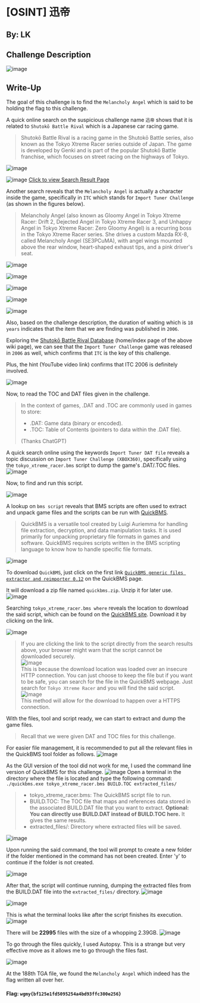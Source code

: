 # [OSINT] 迅帝

## By: LK
## Challenge Description
![image](https://github.com/user-attachments/assets/474e463b-1947-4b7e-8900-2858f3bbd763)

## Write-Up
The goal of this challenge is to find the `Melancholy Angel` which is said to be holding the flag to this challenge.

A quick online search on the suspicious challenge name `迅帝` shows that it is related to `Shutokō Battle Rival` which is a Japanese car racing game.
> Shutokō Battle Rival is a racing game in the Shutokō Battle series, also known as the Tokyo Xtreme Racer series outside of Japan. The game is developed by Genki and is part of the popular Shutokō Battle franchise, which focuses on street racing on the highways of Tokyo.

![image](https://github.com/user-attachments/assets/232fc582-7206-461e-afc3-b7b82accf27f)

![image](https://github.com/user-attachments/assets/4ea363af-a8ca-42f1-9b98-b21debf0108c)
[Click to view Search Result Page](https://genkirivalproject.fandom.com/wiki/%E5%B2%A9%E5%B4%8E_%E5%9F%BA%E7%9F%A2)

Another search reveals that the `Melancholy Angel` is actually a character inside the game, specifically in `ITC` which stands for `Import Tuner Challenge` (as shown in the figures below).
>Melancholy Angel (also known as Gloomy Angel in Tokyo Xtreme Racer: Drift 2, Dejected Angel in Tokyo Xtreme Racer 3, and Unhappy Angel in Tokyo Xtreme Racer: Zero Gloomy Angel) is a recurring boss in the Tokyo Xtreme Racer series. She drives a custom Mazda RX-8, called Melancholy Angel (SE3PCuMA), with angel wings mounted above the rear window, heart-shaped exhaust tips, and a pink driver's seat.

![image](https://github.com/user-attachments/assets/c11456ef-6153-4546-91af-7fae36ef466e)

![image](https://github.com/user-attachments/assets/ae4712b4-c5cf-4f99-b0a8-e2f67ee20a33)

![image](https://github.com/user-attachments/assets/8eb9c03f-52df-4d25-b07e-50b98c84383c)

![image](https://github.com/user-attachments/assets/c30bbbba-a303-4022-8d26-e908bd85db2f)

![image](https://github.com/user-attachments/assets/ba9e77b2-135f-4a4c-91ce-82fbf51c030d)

Also, based on the challenge description, the duration of waiting which is `18 years` indicates that the item that we are finding was published in `2006`.

Exploring the [Shutokō Battle Rival Database](https://genkirivalproject.fandom.com/) (home/index page of the above wiki page), we can see that the `Import Tuner Challenge` game was released in `2006` as well, which confirms that `ITC` is the key of this challenge.

Plus, the hint (YouTube video link) confirms that ITC 2006 is definitely involved.

![image](https://github.com/user-attachments/assets/28765142-6467-48ac-b9df-9e95f7185ff8)

Now, to read the TOC and DAT files given in the challenge.
> In the context of games, .DAT and .TOC are commonly used in games to store:
>+ .DAT: Game data (binary or encoded).
>+ .TOC: Table of Contents (pointers to data within the .DAT file).
>  
>(Thanks ChatGPT)


A quick search online using the keywords `Import Tuner DAT file` reveals a topic discussion on `Import Tuner Challenge (XBOX360)`, specifically using the `tokyo_xtreme_racer.bms` script to dump the game's .DAT/.TOC files.
![image](https://github.com/user-attachments/assets/8ec27f5a-9122-468f-974a-16fe480bb7b1)

Now, to find and run this script. 

![image](https://github.com/user-attachments/assets/88c5f80a-c1c2-42d2-ae19-910b8658b1f3)

A lookup on `bms script` reveals that BMS scripts are often used to extract and unpack game files and the scripts can be run with [QuickBMS](https://aluigi.altervista.org/quickbms.htm). 
>QuickBMS is a versatile tool created by Luigi Auriemma for handling file extraction, decryption, and data manipulation tasks. It is used primarily for unpacking proprietary file formats in games and software. QuickBMS requires scripts written in the BMS scripting language to know how to handle specific file formats.

![image](https://github.com/user-attachments/assets/1494e2c6-27c0-46d4-8538-b1ecc92b0b2c)

To download `QuickBMS`, just click on the first link [`QuickBMS generic files extractor and reimporter 0.12`](https://aluigi.altervista.org/papers/quickbms.zip) on the QuickBMS page.

It will download a zip file named `quickbms.zip`. Unzip it for later use.
![image](https://github.com/user-attachments/assets/2dcc855d-80d9-409f-8cb6-b3ca30ee5db5)


Searching `tokyo_xtreme_racer.bms where` reveals the location to download the said script, which can be found on the [QuickBMS site](https://aluigi.altervista.org/bms/tokyo_xtreme_racer.bms). Download it by clicking on the link.

![image](https://github.com/user-attachments/assets/a361f6f0-db84-4ad4-a6a7-051f3f094551)

> If you are clicking the link to the script directly from the search results above, your browser might warn that the script cannot be downloaded securely. <br>![image](https://github.com/user-attachments/assets/04366dbd-d6c0-4eab-a820-ec6a33ae6db1)<br>This is because the download location was loaded over an insecure HTTP connection. You can just choose to keep the file but if you want to be safe, you can search for the file in the QuickBMS webpage. Just search for `Tokyo Xtreme Racer` and you will find the said script. <br> ![image](https://github.com/user-attachments/assets/7a8b5f85-36d1-4af9-b0f1-5d94bcdf67f6)
 <br>This method will allow for the download to happen over a HTTPS connection.

With the files, tool and script ready, we can start to extract and dump the game files. 
>Recall that we were given DAT and TOC files for this challenge.

For easier file management, it is recommended to put all the relevant files in the QuickBMS tool folder as follows.
![image](https://github.com/user-attachments/assets/b65b31cd-1778-44a6-80c2-3d28784671e5)

As the GUI version of the tool did not work for me, I used the command line version of QuickBMS for this challenge.
![image](https://github.com/user-attachments/assets/06fe78be-237f-4e45-bb7f-a440e679b2d8)
Open a terminal in the directory where the file is located and type the following command:
```./quickbms.exe tokyo_xtreme_racer.bms BUILD.TOC extracted_files/```
>+ tokyo_xtreme_racer.bms: The QuickBMS script file to run.
>+ BUILD.TOC: The TOC file that maps and references data stored in the associated BUILD.DAT file that you want to extract. <b>Optional: You can directly use BUILD.DAT instead of BUILD.TOC here.</b> It gives the same results.
>+ extracted_files/: Directory where extracted files will be saved.

![image](https://github.com/user-attachments/assets/2fa72284-736b-4dbd-837e-63d04174bd32)

Upon running the said command, the tool will prompt to create a new folder if the folder mentioned in the command has not been created. Enter 'y' to continue if the folder is not created.

![image](https://github.com/user-attachments/assets/f26caff9-2d97-4b82-b1c2-9bd7c25db1f7)

After that, the script will continue running, dumping the extracted files from the BUILD.DAT file into the `extracted_files/` directory.
![image](https://github.com/user-attachments/assets/05b3f6f8-ed73-4116-98c4-40439db9e6e6)

![image](https://github.com/user-attachments/assets/688fcc8d-e80c-4a4d-a8de-68b6267fecb8)

This is what the terminal looks like after the script finishes its execution.
![image](https://github.com/user-attachments/assets/04649a50-8ab3-413a-9e30-a644190d0b8e)

There will be <b>22995</b> files with the size of a whopping 2.39GB.
![image](https://github.com/user-attachments/assets/8df24669-5ccb-4161-b2c9-14dce527d3b9)

To go through the files quickly, I used Autopsy. This is a strange but very effective move as it allows me to go through the files fast.

![image](https://github.com/user-attachments/assets/1021e87e-e1bd-4ed1-b22a-3c060cf98aee)

At the 188th TGA file, we found the `Melancholy Angel` which indeed has the flag written all over her.

#### Flag: `wgmy{bf125e1fd5095254a4bd93ffc300e256}`




